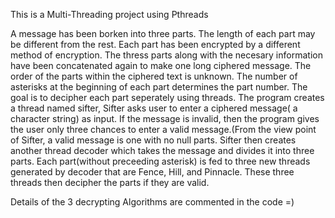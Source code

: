 This is a Multi-Threading project using Pthreads


A message has been borken into three parts. The length of each part may be different from the rest. Each part has been encrypted
by a different method of encryption. The thress parts along with the necesary information have been concatenated again to make one
long ciphered message. The order of the parts within the ciphered text is unknown. The number of asterisks at the beginning of each
part determines the part number. The goal is to decipher each part seperately using threads. The program creates a thread named 
sifter, Sifter asks user to enter a ciphered message( a character string) as input. If the message is invalid, then the program
gives the user only three chances to enter a valid message.(From the view point of Sifter, a valid message is one with no null parts.
Sifter then creates another thread decoder which takes the message and divides it into three parts. Each part(without preceeding asterisk)
is fed to three new threads generated by decoder that are Fence, Hill, and Pinnacle. These three threads then decipher the parts if they
are valid.


Details of the 3 decrypting Algorithms are commented in the code =)
